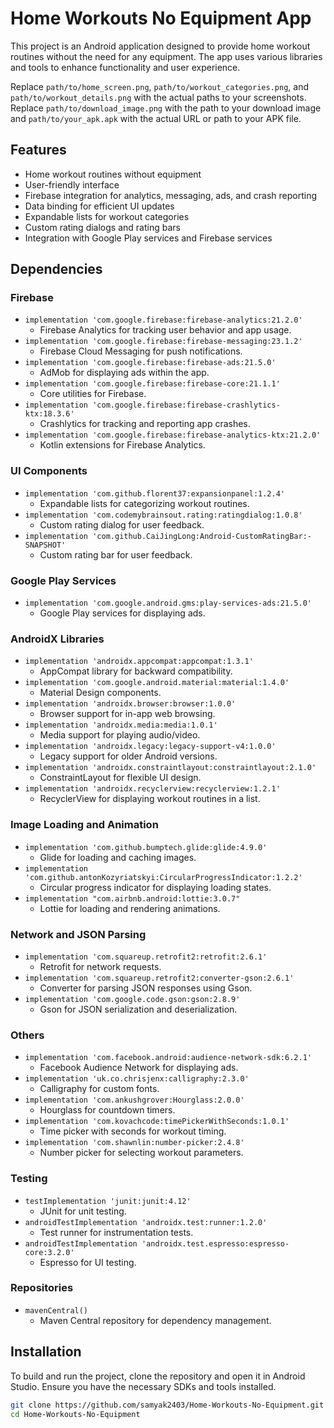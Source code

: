 # Home Workouts No Equipment App

This project is an Android application designed to provide home workout routines without the need for any equipment. The app uses various libraries and tools to enhance functionality and user experience.


Replace `path/to/home_screen.png`, `path/to/workout_categories.png`, and `path/to/workout_details.png` with the actual paths to your screenshots. Replace `path/to/download_image.png` with the path to your download image and `path/to/your_apk.apk` with the actual URL or path to your APK file.


## Features

- Home workout routines without equipment
- User-friendly interface
- Firebase integration for analytics, messaging, ads, and crash reporting
- Data binding for efficient UI updates
- Expandable lists for workout categories
- Custom rating dialogs and rating bars
- Integration with Google Play services and Firebase services

## Dependencies

### Firebase
- `implementation 'com.google.firebase:firebase-analytics:21.2.0'`
  - Firebase Analytics for tracking user behavior and app usage.
- `implementation 'com.google.firebase:firebase-messaging:23.1.2'`
  - Firebase Cloud Messaging for push notifications.
- `implementation 'com.google.firebase:firebase-ads:21.5.0'`
  - AdMob for displaying ads within the app.
- `implementation 'com.google.firebase:firebase-core:21.1.1'`
  - Core utilities for Firebase.
- `implementation 'com.google.firebase:firebase-crashlytics-ktx:18.3.6'`
  - Crashlytics for tracking and reporting app crashes.
- `implementation 'com.google.firebase:firebase-analytics-ktx:21.2.0'`
  - Kotlin extensions for Firebase Analytics.

### UI Components
- `implementation 'com.github.florent37:expansionpanel:1.2.4'`
  - Expandable lists for categorizing workout routines.
- `implementation 'com.codemybrainsout.rating:ratingdialog:1.0.8'`
  - Custom rating dialog for user feedback.
- `implementation 'com.github.CaiJingLong:Android-CustomRatingBar:-SNAPSHOT'`
  - Custom rating bar for user feedback.

### Google Play Services
- `implementation 'com.google.android.gms:play-services-ads:21.5.0'`
  - Google Play services for displaying ads.

### AndroidX Libraries
- `implementation 'androidx.appcompat:appcompat:1.3.1'`
  - AppCompat library for backward compatibility.
- `implementation 'com.google.android.material:material:1.4.0'`
  - Material Design components.
- `implementation 'androidx.browser:browser:1.0.0'`
  - Browser support for in-app web browsing.
- `implementation 'androidx.media:media:1.0.1'`
  - Media support for playing audio/video.
- `implementation 'androidx.legacy:legacy-support-v4:1.0.0'`
  - Legacy support for older Android versions.
- `implementation 'androidx.constraintlayout:constraintlayout:2.1.0'`
  - ConstraintLayout for flexible UI design.
- `implementation 'androidx.recyclerview:recyclerview:1.2.1'`
  - RecyclerView for displaying workout routines in a list.

### Image Loading and Animation
- `implementation 'com.github.bumptech.glide:glide:4.9.0'`
  - Glide for loading and caching images.
- `implementation 'com.github.antonKozyriatskyi:CircularProgressIndicator:1.2.2'`
  - Circular progress indicator for displaying loading states.
- `implementation "com.airbnb.android:lottie:3.0.7"`
  - Lottie for loading and rendering animations.

### Network and JSON Parsing
- `implementation 'com.squareup.retrofit2:retrofit:2.6.1'`
  - Retrofit for network requests.
- `implementation 'com.squareup.retrofit2:converter-gson:2.6.1'`
  - Converter for parsing JSON responses using Gson.
- `implementation 'com.google.code.gson:gson:2.8.9'`
  - Gson for JSON serialization and deserialization.

### Others
- `implementation 'com.facebook.android:audience-network-sdk:6.2.1'`
  - Facebook Audience Network for displaying ads.
- `implementation 'uk.co.chrisjenx:calligraphy:2.3.0'`
  - Calligraphy for custom fonts.
- `implementation 'com.ankushgrover:Hourglass:2.0.0'`
  - Hourglass for countdown timers.
- `implementation 'com.kovachcode:timePickerWithSeconds:1.0.1'`
  - Time picker with seconds for workout timing.
- `implementation 'com.shawnlin:number-picker:2.4.8'`
  - Number picker for selecting workout parameters.

### Testing
- `testImplementation 'junit:junit:4.12'`
  - JUnit for unit testing.
- `androidTestImplementation 'androidx.test:runner:1.2.0'`
  - Test runner for instrumentation tests.
- `androidTestImplementation 'androidx.test.espresso:espresso-core:3.2.0'`
  - Espresso for UI testing.

### Repositories
- `mavenCentral()`
  - Maven Central repository for dependency management.

## Installation

To build and run the project, clone the repository and open it in Android Studio. Ensure you have the necessary SDKs and tools installed.

```bash
git clone https://github.com/samyak2403/Home-Workouts-No-Equipment.git
cd Home-Workouts-No-Equipment
